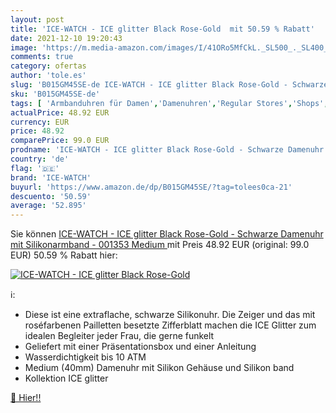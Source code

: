 ```yaml
---
layout: post
title: 'ICE-WATCH - ICE glitter Black Rose-Gold  mit 50.59 % Rabatt'
date: 2021-12-10 19:20:43
image: 'https://m.media-amazon.com/images/I/41ORo5MfCkL._SL500_._SL400_.jpg'
comments: true
category: ofertas
author: 'tole.es'
slug: 'B015GM45SE-de ICE-WATCH - ICE glitter Black Rose-Gold - Schwarze...'
sku: 'B015GM45SE-de'
tags: [ 'Armbanduhren für Damen','Damenuhren','Regular Stores','Shops','Uhren','ice-watch', ]
actualPrice: 48.92 EUR
currency: EUR
price: 48.92
comparePrice: 99.0 EUR
prodname: 'ICE-WATCH - ICE glitter Black Rose-Gold - Schwarze Damenuhr mit Silikonarmband - 001353  Medium '
country: 'de'
flag: '🇩🇪'
brand: 'ICE-WATCH'
buyurl: 'https://www.amazon.de/dp/B015GM45SE/?tag=tolees0ca-21'
descuento: '50.59'
average: '52.895'
---
```


Sie können [ICE-WATCH - ICE glitter Black Rose-Gold - Schwarze Damenuhr mit Silikonarmband - 001353  Medium ](https://www.amazon.de/dp/B015GM45SE/?tag=tolees0ca-21) mit Preis 48.92 EUR (original: 99.0 EUR) 50.59 % Rabatt hier:

[![ICE-WATCH - ICE glitter Black Rose-Gold ](https://m.media-amazon.com/images/I/41ORo5MfCkL._SL500_._SL400_.jpg)](https://www.amazon.de/dp/B015GM45SE/?tag=tolees0ca-21)

ℹ️:

- Diese ist eine extraflache, schwarze Silikonuhr. Die Zeiger und das mit roséfarbenen Pailletten besetzte Zifferblatt machen die ICE Glitter zum idealen Begleiter jeder Frau, die gerne funkelt
- Geliefert mit einer Präsentationsbox und einer Anleitung
- Wasserdichtigkeit bis 10 ATM
- Medium (40mm) Damenuhr mit Silikon Gehäuse und Silikon band
- Kollektion ICE glitter

[🛒 Hier!!](https://www.amazon.de/dp/B015GM45SE/?tag=tolees0ca-21)
